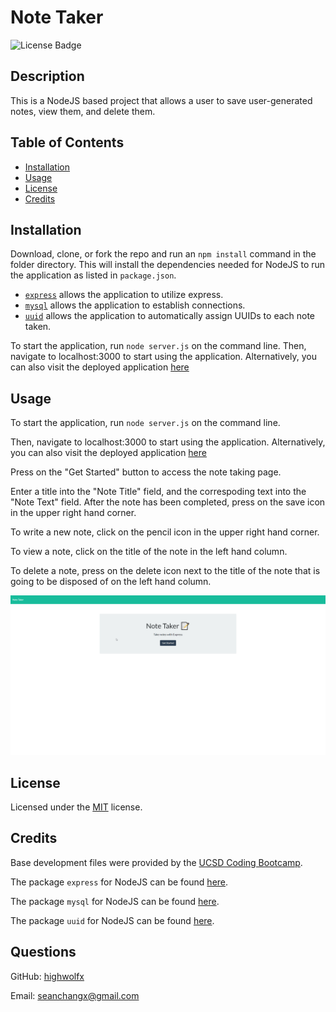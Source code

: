 # Note Taker
![License Badge](https://img.shields.io/badge/License-MIT-yellow.svg)

## Description

This is a NodeJS based project that allows a user to save user-generated notes, view them, and delete them.


## Table of Contents
* [Installation](#installation)
* [Usage](#usage)
* [License](#license)
* [Credits](#credits)


## Installation

Download, clone, or fork the repo and run an `npm install` command in the folder directory. This will install the dependencies needed for NodeJS to run the application as listed in `package.json`.

 * [`express`](https://www.npmjs.com/package/express) allows the application to utilize express.
 * [`mysql`](https://www.npmjs.com/package/mysql) allows the application to establish connections.
 * [`uuid`](https://www.npmjs.com/package/uuid) allows the application to automatically assign UUIDs to each note taken.

To start the application, run `node server.js` on the command line. Then, navigate to localhost:3000 to start using the application. Alternatively, you can also visit the deployed application [here](https://note-taker-404.herokuapp.com/)



## Usage

To start the application, run `node server.js` on the command line.

Then, navigate to localhost:3000 to start using the application. Alternatively, you can also visit the deployed application [here](https://note-taker-404.herokuapp.com/)

Press on the "Get Started" button to access the note taking page.

Enter a title into the "Note Title" field, and the correspoding text into the "Note Text" field. After the note has been completed, press on the save icon in the upper right hand corner.

To write a new note, click on the pencil icon in the upper right hand corner.

To view a note, click on the title of the note in the left hand column.

To delete a note, press on the delete icon next to the title of the note that is going to be disposed of on the left hand column.

<p align="center">
    <img alt="GIF of GUI" src="https://raw.githubusercontent.com/highwolfx/note-taker/main/assets/main.gif">
</p>

## License

Licensed under the [MIT](LICENSE.txt) license.


## Credits
Base development files were provided by the [UCSD Coding Bootcamp](https://bootcamp.extension.ucsd.edu/coding/).

The package `express` for NodeJS can be found [here](https://www.npmjs.com/package/express).

The package `mysql` for NodeJS can be found [here](https://www.npmjs.com/package/mysql).

The package `uuid` for NodeJS can be found [here](https://www.npmjs.com/package/uuid).


## Questions
GitHub: [highwolfx](https://github.com/highwolfx/)

Email: seanchangx@gmail.com